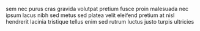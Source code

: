 sem nec purus cras gravida volutpat pretium fusce proin malesuada nec ipsum
lacus nibh sed metus sed platea velit eleifend pretium at nisl hendrerit
lacinia tristique tellus enim sed rutrum luctus justo turpis ultricies